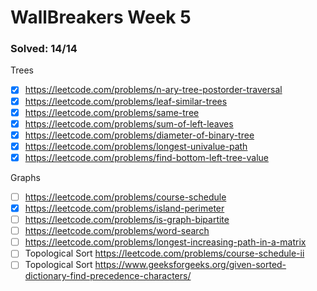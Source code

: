 # WallBreakers Week 5


### Solved: 14/14

Trees
- [X] https://leetcode.com/problems/n-ary-tree-postorder-traversal
- [X] https://leetcode.com/problems/leaf-similar-trees
- [X] https://leetcode.com/problems/same-tree
- [X] https://leetcode.com/problems/sum-of-left-leaves
- [X] https://leetcode.com/problems/diameter-of-binary-tree
- [X] https://leetcode.com/problems/longest-univalue-path
- [X] https://leetcode.com/problems/find-bottom-left-tree-value

Graphs
- [ ] https://leetcode.com/problems/course-schedule
- [X] https://leetcode.com/problems/island-perimeter
- [ ] https://leetcode.com/problems/is-graph-bipartite
- [ ] https://leetcode.com/problems/word-search
- [ ] https://leetcode.com/problems/longest-increasing-path-in-a-matrix
- [ ] Topological Sort https://leetcode.com/problems/course-schedule-ii
- [ ] Topological Sort https://www.geeksforgeeks.org/given-sorted-dictionary-find-precedence-characters/
